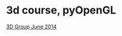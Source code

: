 3d course, pyOpenGL
==================

[3D Group June 2014](https://docs.google.com/document/d/1HrbhyK3N_lWiGOyuCXidRmpgKY4oUbfAqpftrlIK9zo)
